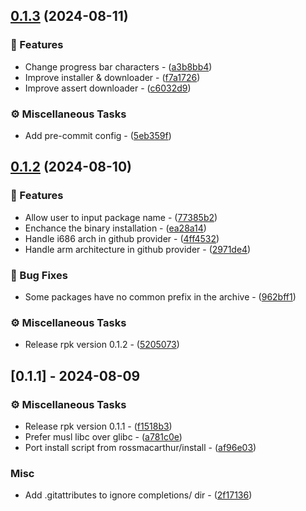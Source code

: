 
## [0.1.3](https://github.com/wfxr/rpk/compare/v0.1.2..0.1.3) (2024-08-11)

### 🚀 Features

- Change progress bar characters - ([a3b8bb4](https://github.com/wfxr/rpk/commit/a3b8bb4f51bb84bca85283689f834d5652b11a5e))
- Improve installer & downloader - ([f7a1726](https://github.com/wfxr/rpk/commit/f7a17263424b39d1356db7b0c785f938e4ec4cb0))
- Improve assert downloader - ([c6032d9](https://github.com/wfxr/rpk/commit/c6032d9d4da4d065cd2fd7ae9153fa19e4fd972a))

### ⚙️ Miscellaneous Tasks

- Add pre-commit config - ([5eb359f](https://github.com/wfxr/rpk/commit/5eb359f65cd92bc312f2ffb4867b79a5c28bbb10))

## [0.1.2](https://github.com/wfxr/rpk/compare/v0.1.1..v0.1.2) (2024-08-10)

### 🚀 Features

- Allow user to input package name - ([77385b2](https://github.com/wfxr/rpk/commit/77385b2023a8eb118d08ed99ba28076b841153c9))
- Enchance the binary installation - ([ea28a14](https://github.com/wfxr/rpk/commit/ea28a14c49c55f110e2be96e4b2477754d9674b3))
- Handle i686 arch in github provider - ([4ff4532](https://github.com/wfxr/rpk/commit/4ff45328e44f4bfb2213fad3dcbf85c1d149fa3e))
- Handle arm architecture in github provider - ([2971de4](https://github.com/wfxr/rpk/commit/2971de470d7cf289c3219a1ab926ecf22efacc3d))

### 🐛 Bug Fixes

- Some packages have no common prefix in the archive - ([962bff1](https://github.com/wfxr/rpk/commit/962bff16cd7176c395bb0d0264149cfc9d923efb))

### ⚙️ Miscellaneous Tasks

- Release rpk version 0.1.2 - ([5205073](https://github.com/wfxr/rpk/commit/5205073b0a0461e19d71ce56e7d5154db24fef89))

## [0.1.1] - 2024-08-09

### ⚙️ Miscellaneous Tasks

- Release rpk version 0.1.1 - ([f1518b3](https://github.com/wfxr/rpk/commit/f1518b33575f7ecd88c656d58e10e042cfca051e))
- Prefer musl libc over glibc - ([a781c0e](https://github.com/wfxr/rpk/commit/a781c0e52d9c6b3414cedcefabe6e30298066429))
- Port install script from rossmacarthur/install - ([af96e03](https://github.com/wfxr/rpk/commit/af96e03047cb2af0f9801948cfdcbdd0984fd9b4))

### Misc

- Add .gitattributes to ignore completions/ dir - ([2f17136](https://github.com/wfxr/rpk/commit/2f171361771dee3a4af02cb211bdef09d00e8757))

<!-- generated by git-cliff -->
